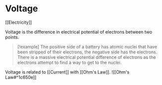 # Voltage
[[Electricity]]

Voltage is the difference in electrical potential of electrons between two points. 
>[!example]
>The positive side of a battery has atomic nuclei that have been stripped of their electrons, the negative side has the electrons. There is a massive electrical potential difference of electrons as the electrons attempt to find a way to get to the nuclei.

Voltage is related to [[Current]] with [[Ohm's Law]].
![[Ohm's Law#^1c650e]]